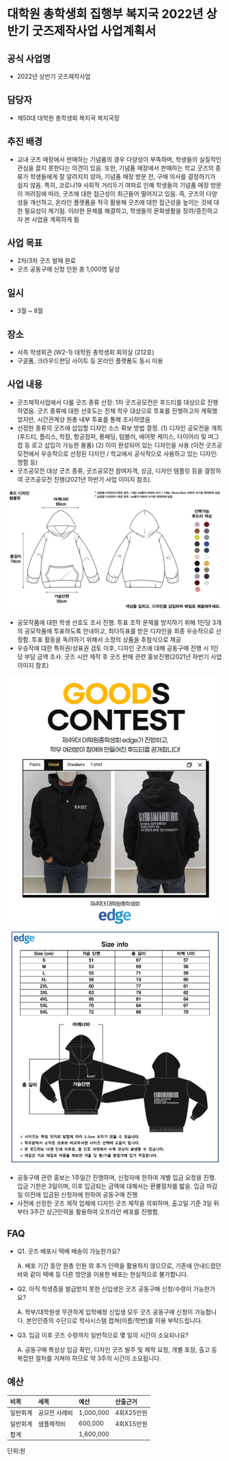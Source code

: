 대학원 총학생회 집행부 복지국 2022년 상반기 굿즈제작사업 사업계획서
===

## 공식 사업명
- 2022년 상반기 굿즈제작사업

## 담당자
- 제50대 대학원 총학생회 복지국 복지국장

## 추진 배경
- 교내 굿즈 매장에서 판매하는 기념품의 경우 다양성이 부족하며, 학생들의 실질적인 관심을 끌지 못한다는 의견이 있음. 또한, 기념품 매장에서 판매하는 학교 굿즈의 종류가 학생들에게 잘 알려지지 않아, 기념품 매장 방문 전, 구매 의사를 결정하기가 쉽지 않음. 특히, 코로나19 사회적 거리두기 여파로 인해 학생들의 기념품 매장 방문이 꺼려짐에 따라, 굿즈에 대한 접근성이 최근들어 떨어지고 있음. 즉, 굿즈의 다양성을 개선하고, 온라인 플랫폼을 적극 활용해 굿즈에 대한 접근성을 높이는 것에 대한 필요성이 제기됨. 이러한 문제를 해결하고, 학생들의 문화생활을 장려/증진하고자 본 사업을 계획하게 됨

## 사업 목표
- 2차/3차 굿즈 발매 완료
- 굿즈 공동구매 신청 인원 총 1,000명 달성

## 일시
- 3월 ~ 8월

## 장소
- 서측 학생회관 (W2-1) 대학원 총학생회 회의실 (212호) 
- 구글폼, 크라우드펀딩 사이트 등 온라인 플랫폼도 동시 이용

## 사업 내용
- 굿즈제작사업에서 다룰 굿즈 종류 선정: 1차 굿즈공모전은 후드티를 대상으로 진행하였음. 굿즈 종류에 대한 선호도는 전체 학우 대상으로 투표를 진행하고자 계획했었지만, 시간관계상 원총 내부 투표를 통해 조사하였음
- 선정한 종류의 굿즈에 삽입할 디자인 소스 확보 방법 결정. (1) 디자인 공모전을 개최 (후드티, 플리스, 학잠, 항공점퍼, 롱패딩, 텀블러, 에어팟 케이스, 다이어리 및 머그컵 등 로고 삽입이 가능한 물품) (2) 이미 완성되어 있는 디자인을 사용 (이전 굿즈공모전에서 우승작으로 선정된 디자인 / 학교에서 공식적으로 사용하고 있는 디자인: 명함 등)
- 굿즈공모전 대상 굿즈 종류, 굿즈공모전 참여자격, 상금, 디자인 템플릿 등을 결정하여 굿즈공모전 진행(2021년 하반기 사업 이미지 참조).


![굿즈제작사업](../resources/resource09.png)
- 공모작품에 대한 학생 선호도 조사 진행. 투표 조작 문제를 방지하기 위해 1인당 3개의 공모작품에 투표하도록 안내하고, 최다득표를 받은 디자인을 최종 우승작으로 선정함. 투표 활동을 독려하기 위해서 소정의 상품을 추첨식으로 제공
- 우승작에 대한 특허권/상표권 검토 이후, 디자인 굿즈에 대해 공동구매 진행 시 1인당 부담 금액 조사. 굿즈 시안 제작 후 굿즈 판매 관련 홍보진행(2021년 하반기 사업 이미지 참조)

![굿즈제작사업](../resources/resource10.jpg)
![굿즈제작사업](../resources/resource11.png)
- 공동구매 관련 홍보는 1주일간 진행하며, 신청자에 한하여 개별 입금 요청을 진행. 입금 기한은 3일이며, 이후 입금되는 금액에 대해서는 환불절차를 밟음. 입금 마감일 이전에 입금된 신청자에 한하여 공동구매 진행
- 사전에 선정한 굿즈 제작 업체에 디자인 굿즈 제작을 의뢰하며, 출고일 기준 3일 뒤부터 3주간 상근인력을 활용하여 오프라인 배포를 진행함.


## FAQ
- Q1. 굿즈 배포시 택배 배송이 가능한가요?

    A. 배포 기간 동안 원총 인원 외 추가 인력을 활용하지 않으므로, 기존에 안내드렸던 바와 같이 택배 등 다른 방안을 이용한 배포는 현실적으로 불가합니다.

- Q2. 아직 학생증을 발급받지 못한 신입생은 굿즈 공동구매 신청/수령이 가능한가요? 

    A. 학부/대학원생 무관하게 입학예정 신입생 모두 굿즈 공동구매 신청이 가능합니다. 본인인증의 수단으로 학사시스템 캡쳐(이름/학번)를 이용 부탁드립니다.

- Q3. 입금 이후 굿즈 수령까지 일반적으로 몇 일의 시간이 소요되나요?

    A. 공동구매 특성상 입금 확인, 디자인 굿즈 발주 및 제작 요청, 개별 포장, 출고 등 복잡한 절차를 거쳐야 하므로 약 3주의 시간이 소요됩니다.  



## 예산
| 비목     | 세목          | 예산      | 산출근거   |
|:---------|:--------------|:----------|:-----------|
| 일반회계 | 공모전 사례비 | 1,000,000 | 4회X25만원 |
| 일반회계 | 샘플제작비    | 600,000   | 4회X15만원 |
| 합계     |               | 1,600,000 |            |

단위:원